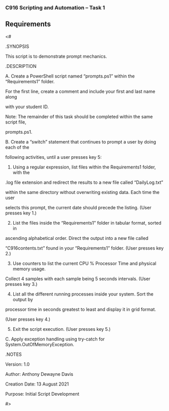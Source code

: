 ### C916 Scripting and Automation – Task 1

## Requirements
<#

.SYNOPSIS

This script is to demonstrate prompt mechanics.

.DESCRIPTION

A. Create a PowerShell script named “prompts.ps1” within the “Requirements1” folder.

For the first line, create a comment and include your first and last name along

with your student ID.

Note: The remainder of this task should be completed within the same script file,

prompts.ps1.

B. Create a “switch” statement that continues to prompt a user by doing each of the

following activities, until a user presses key 5:

1. Using a regular expression, list files within the Requirements1 folder, with the

.log file extension and redirect the results to a new file called “DailyLog.txt”

within the same directory without overwriting existing data. Each time the user

selects this prompt, the current date should precede the listing. (User presses key 1.)

2. List the files inside the “Requirements1” folder in tabular format, sorted in

ascending alphabetical order. Direct the output into a new file called

“C916contents.txt” found in your “Requirements1” folder. (User presses key 2.)

3. Use counters to list the current CPU % Processor Time and physical memory usage.

Collect 4 samples with each sample being 5 seconds intervals. (User presses key 3.)

4. List all the different running processes inside your system. Sort the output by

processor time in seconds greatest to least and display it in grid format.

(User presses key 4.)

5. Exit the script execution. (User presses key 5.)

C. Apply exception handling using try-catch for System.OutOfMemoryException.

.NOTES

Version: 1.0

Author: Anthony Dewayne Davis

Creation Date: 13 August 2021

Purpose: Initial Script Development

#>